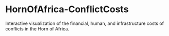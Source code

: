 # HornOfAfrica-ConflictCosts
Interactive visualization of the financial, human, and infrastructure costs of conflicts in the Horn of Africa.
